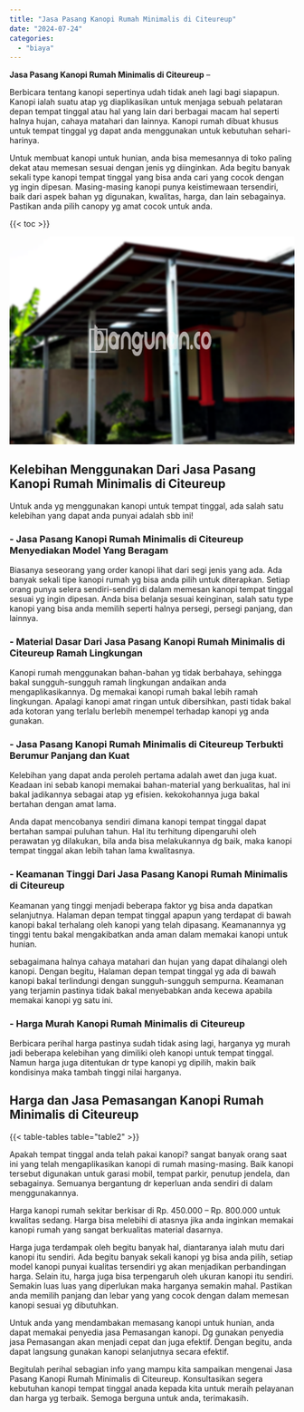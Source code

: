 ```yaml
---
title: "Jasa Pasang Kanopi Rumah Minimalis di Citeureup"
date: "2024-07-24"
categories: 
  - "biaya"
---
```


**Jasa Pasang Kanopi Rumah Minimalis di Citeureup** –

Berbicara tentang kanopi sepertinya udah tidak aneh lagi bagi siapapun. Kanopi ialah suatu atap yg diaplikasikan untuk menjaga sebuah pelataran depan tempat tinggal atau hal yang lain dari berbagai macam hal seperti halnya hujan, cahaya matahari dan lainnya. Kanopi rumah dibuat khusus untuk tempat tinggal yg dapat anda menggunakan untuk kebutuhan sehari-harinya.

Untuk membuat kanopi untuk hunian, anda bisa memesannya di toko paling dekat atau memesan sesuai dengan jenis yg diinginkan. Ada begitu banyak sekali type kanopi tempat tinggal yang bisa anda cari yang cocok dengan yg ingin dipesan. Masing-masing kanopi punya keistimewaan tersendiri, baik dari aspek bahan yg digunakan, kwalitas, harga, dan lain sebagainya. Pastikan anda pilih canopy yg amat cocok untuk anda.

{{< toc >}}

![Jasa Pasang Kanopi Rumah Minimalis di Citeureup](/images/harga-kanopi-minimalis-51.png)

## Kelebihan Menggunakan Dari Jasa Pasang Kanopi Rumah Minimalis di Citeureup

Untuk anda yg menggunakan kanopi untuk tempat tinggal, ada salah satu kelebihan yang dapat anda punyai adalah sbb ini!

### \- Jasa Pasang Kanopi Rumah Minimalis di Citeureup Menyediakan Model Yang Beragam

Biasanya seseorang yang order kanopi lihat dari segi jenis yang ada. Ada banyak sekali tipe kanopi rumah yg bisa anda pilih untuk diterapkan. Setiap orang punya selera sendiri-sendiri di dalam memesan kanopi tempat tinggal sesuai yg ingin dipesan. Anda bisa belanja sesuai keinginan, salah satu type kanopi yang bisa anda memilih seperti halnya persegi, persegi panjang, dan lainnya.

### \- Material Dasar Dari Jasa Pasang Kanopi Rumah Minimalis di Citeureup Ramah Lingkungan

Kanopi rumah menggunakan bahan-bahan yg tidak berbahaya, sehingga bakal sungguh-sungguh ramah lingkungan andaikan anda mengaplikasikannya. Dg memakai kanopi rumah bakal lebih ramah lingkungan. Apalagi kanopi amat ringan untuk dibersihkan, pasti tidak bakal ada kotoran yang terlalu berlebih menempel terhadap kanopi yg anda gunakan.

### \- Jasa Pasang Kanopi Rumah Minimalis di Citeureup Terbukti Berumur Panjang dan Kuat

Kelebihan yang dapat anda peroleh pertama adalah awet dan juga kuat. Keadaan ini sebab kanopi memakai bahan-material yang berkualitas, hal ini bakal jadikannya sebagai atap yg efisien. kekokohannya juga bakal bertahan dengan amat lama.

Anda dapat mencobanya sendiri dimana kanopi tempat tinggal dapat bertahan sampai puluhan tahun. Hal itu terhitung dipengaruhi oleh perawatan yg dilakukan, bila anda bisa melakukannya dg baik, maka kanopi tempat tinggal akan lebih tahan lama kwalitasnya.

### \- Keamanan Tinggi Dari Jasa Pasang Kanopi Rumah Minimalis di Citeureup

Keamanan yang tinggi menjadi beberapa faktor yg bisa anda dapatkan selanjutnya. Halaman depan tempat tinggal apapun yang terdapat di bawah kanopi bakal terhalang oleh kanopi yang telah dipasang. Keamanannya yg tinggi tentu bakal mengakibatkan anda aman dalam memakai kanopi untuk hunian.

sebagaimana halnya cahaya matahari dan hujan yang dapat dihalangi oleh kanopi. Dengan begitu, Halaman depan tempat tinggal yg ada di bawah kanopi bakal terlindungi dengan sungguh-sungguh sempurna. Keamanan yang terjamin pastinya tidak bakal menyebabkan anda kecewa apabila memakai kanopi yg satu ini.

### \- Harga Murah Kanopi Rumah Minimalis di Citeureup

Berbicara perihal harga pastinya sudah tidak asing lagi, harganya yg murah jadi beberapa kelebihan yang dimiliki oleh kanopi untuk tempat tinggal. Namun harga juga ditentukan dr type kanopi yg dipilih, makin baik kondisinya maka tambah tinggi nilai harganya.

## Harga dan Jasa Pemasangan Kanopi Rumah Minimalis di Citeureup

{{< table-tables table="table2" >}}

Apakah tempat tinggal anda telah pakai kanopi? sangat banyak orang saat ini yang telah mengaplikasikan kanopi di rumah masing-masing. Baik kanopi tersebut digunakan untuk garasi mobil, tempat parkir, penutup jendela, dan sebagainya. Semuanya bergantung dr keperluan anda sendiri di dalam menggunakannya.

Harga kanopi rumah sekitar berkisar di Rp. 450.000 – Rp. 800.000 untuk kwalitas sedang. Harga bisa melebihi di atasnya jika anda inginkan memakai kanopi rumah yang sangat berkualitas material dasarnya.

Harga juga terdampak oleh begitu banyak hal, diantaranya ialah mutu dari kanopi itu sendiri. Ada begitu banyak sekali kanopi yg bisa anda pilih, setiap model kanopi punyai kualitas tersendiri yg akan menjadikan perbandingan harga. Selain itu, harga juga bisa terpengaruh oleh ukuran kanopi itu sendiri. Semakin luas luas yang diperlukan maka harganya semakin mahal. Pastikan anda memilih panjang dan lebar yang yang cocok dengan dalam memesan kanopi sesuai yg dibutuhkan.

Untuk anda yang mendambakan memasang kanopi untuk hunian, anda dapat memakai penyedia jasa Pemasangan kanopi. Dg gunakan penyedia jasa Pemasangan akan menjadi cepat dan juga efektif. Dengan begitu, anda dapat langsung gunakan kanopi selanjutnya secara efektif.

Begitulah perihal sebagian info yang mampu kita sampaikan mengenai Jasa Pasang Kanopi Rumah Minimalis di Citeureup. Konsultasikan segera kebutuhan kanopi tempat tinggal anada kepada kita untuk meraih pelayanan dan harga yg terbaik. Semoga berguna untuk anda, terimakasih.
